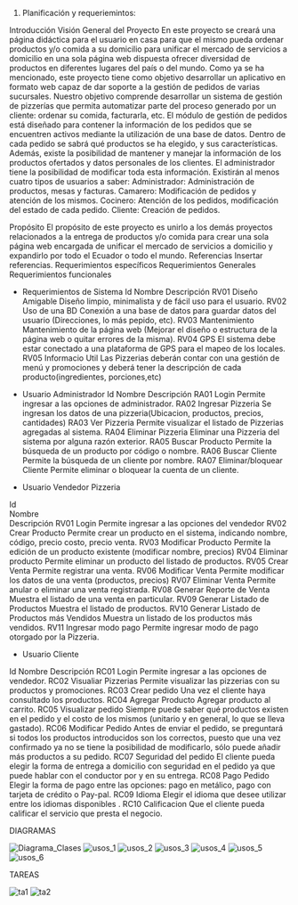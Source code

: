1. Planificación y requeriemintos:

Introducción
Visión General del Proyecto
En este proyecto se creará una página didáctica para el usuario en casa para que el mismo pueda ordenar productos y/o comida a su domicilio para unificar el mercado de servicios a domicilio en una sola página web dispuesta ofrecer diversidad de productos en diferentes lugares del país o del mundo. 
Como ya se ha mencionado, este proyecto tiene como objetivo desarrollar un aplicativo en formato web capaz de dar soporte a la gestión de pedidos de varias sucursales. Nuestro objetivo comprende desarrollar un sistema de gestión de pizzerías que permita automatizar parte del proceso generado por un cliente: ordenar su comida, facturarla, etc.
El módulo de gestión de pedidos está diseñado para contener la información de los pedidos que se encuentren activos mediante la utilización de una base de datos. Dentro de cada pedido se sabrá qué productos se ha elegido, y sus características. Además, existe la posibilidad de mantener y manejar la información de los productos ofertados y datos personales de los clientes. El administrador tiene la posibilidad de modificar toda esta información. Existirán al menos cuatro tipos de usuarios a saber:
Administrador: Administración de productos, mesas y facturas.
Camarero: Modificación de pedidos y atención de los mismos.
Cocinero: Atención de los pedidos, modificación del estado de cada pedido.
Cliente: Creación de pedidos.

Propósito
El propósito de este proyecto es unirlo a los demás proyectos relacionados a la entrega de productos y/o comida para crear una sola página web encargada de unificar el mercado de servicios a domicilio y expandirlo por todo el Ecuador o todo el mundo.
Referencias
Insertar referencias.
Requerimientos específicos
Requerimientos Generales
Requerimientos funcionales

-	Requerimientos de Sistema
Id	Nombre	Descripción
RV01	Diseño Amigable	Diseño limpio, minimalista y de fácil uso para el usuario.
RV02	Uso de una BD	Conexión a una base de datos para guardar datos del usuario  (Direcciones, lo más pepido, etc).
RV03	Mantenimiento	Mantenimiento de la página web (Mejorar el diseño o estructura de la página web o quitar errores de la misma).
RV04	GPS	El sistema debe estar conectado a una plataforma de GPS para el mapeo de los locales.
RV05	Informacio Util	Las Pizzerias deberán contar con una gestión de menú y promociones y     deberá tener la descripción de cada producto(ingredientes, porciones,etc)


-	Usuario Administrador
Id	Nombre	Descripción
RA01	Login	Permite ingresar a las opciones de administrador.
RA02	Ingresar Pizzeria	Se ingresan los datos de una pizzeria(Ubicacion, productos, precios, cantidades)
RA03	Ver Pizzeria	Permite visualizar el listado de Pizzerias agregadas al sistema.
RA04	Eliminar Pizzeria	Eliminar una Pizzeria del sistema por alguna razón exterior.
RA05	Buscar Producto	Permite la búsqueda de un producto por código o nombre.
RA06	Buscar Cliente	Permite la búsqueda de un cliente por nombre.
RA07	Eliminar/bloquear Cliente	Permite eliminar o bloquear la cuenta de un cliente.


-	Usuario Vendedor Pizzeria


Id	
Nombre	
Descripción
RV01	Login	Permite ingresar a las opciones del vendedor
RV02	Crear Producto	Permite crear un producto en el sistema, indicando nombre, código, precio costo, precio venta.
RV03	Modificar Producto	Permite la edición de un producto existente (modificar nombre, precios)
RV04	Eliminar producto	Permite eliminar un producto del listado de productos.
RV05	Crear Venta	Permite registrar una venta.
RV06	Modificar Venta	Permite modificar los datos de una venta (productos, precios)
RV07	Eliminar Venta	Permite anular o eliminar una venta registrada.
RV08	Generar Reporte de Venta	Muestra el listado de una venta en particular.
RV09	Generar Listado de Productos	Muestra el listado de productos.
RV10	Generar Listado de Productos más Vendidos	Muestra un listado de los productos más vendidos.
RV11	Ingresar modo pago	Permite ingresar modo de pago otorgado por la Pizzeria. 


-	Usuario Cliente

Id	Nombre	Descripción
RC01	Login	Permite ingresar a las opciones de vendedor.
RC02	Visualiar Pizzerias	Permite visualizar las pizzerias con su productos y promociones.
RC03	Crear pedido	Una vez el cliente haya consultado los productos.
RC04	Agregar Producto	Agregar producto al carrito.
RC05	Visualizar pedido	Siempre puede saber qué productos existen en el pedido y el costo de los mismos (unitario y en general, lo que se lleva gastado).
RC06	Modificar Pedido	Antes de enviar el pedido, se preguntará si todos los productos introducidos son los correctos, puesto que una vez confirmado ya no se tiene la posibilidad de modificarlo, sólo puede añadir más productos a su pedido.
RC07	Seguridad del pedido	El cliente pueda elegir la forma de entrega a domicilio con seguridad en el pedido ya que puede hablar con el conductor por y en su entrega.
RC08	Pago Pedido	Elegir la forma de pago entre las opciones: pago en metálico, pago con tarjeta de crédito o Pay-pal.
RC09	Idioma	Elegir el idioma que desee utilizar entre los idiomas disponibles .
RC10	Calificacion	Que el cliente pueda calificar el servicio que presta el negocio. 

DIAGRAMAS

![Diagrama_Clases](https://user-images.githubusercontent.com/34029227/58815936-27ec0280-85ee-11e9-916a-a7ae165967cf.png)
![usos_1](https://user-images.githubusercontent.com/34029227/58815937-27ec0280-85ee-11e9-945d-f78de0a8f414.png)
![usos_2](https://user-images.githubusercontent.com/34029227/58815938-27ec0280-85ee-11e9-856a-274805ca41b3.png)
![usos_3](https://user-images.githubusercontent.com/34029227/58815939-28849900-85ee-11e9-817c-f1258cad140c.png)
![usos_4](https://user-images.githubusercontent.com/34029227/58815940-28849900-85ee-11e9-85ef-8e7f6e42017f.png)
![usos_5](https://user-images.githubusercontent.com/34029227/58815942-28849900-85ee-11e9-9435-c668efa71e26.png)
![usos_6](https://user-images.githubusercontent.com/34029227/58815944-291d2f80-85ee-11e9-9469-f459488b714c.png)


TAREAS

![ta1](https://user-images.githubusercontent.com/34029227/58816156-874a1280-85ee-11e9-8466-794a4eb71daf.PNG)
![ta2](https://user-images.githubusercontent.com/34029227/58816158-874a1280-85ee-11e9-8c74-d18608b12dec.PNG)
